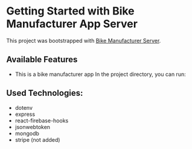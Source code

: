 # Getting Started with Bike Manufacturer App Server

This project was bootstrapped with [Bike Manufacturer Server](https://shielded-basin-34562.herokuapp.com/).

## Available Features

* This is a bike manufacturer app
In the project directory, you can run:

## Used Technologies: 
* dotenv 
* express
* react-firebase-hooks
* jsonwebtoken
* mongodb
* stripe (not added)